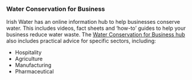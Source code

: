 ###  Water Conservation for Business

Irish Water has an online information hub to help businesses conserve water.
This includes videos, fact sheets and ‘how-to’ guides to help your business
reduce water waste. The [ Water Conservation for Business hub
](https://www.water.ie/conservation/business-water-conservation/) also
includes practical advice for specific sectors, including:

  * Hospitality 
  * Agriculture 
  * Manufacturing 
  * Pharmaceutical 
